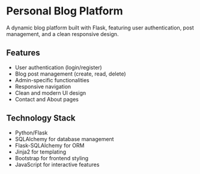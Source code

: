 # Personal Blog Platform

A dynamic blog platform built with Flask, featuring user authentication, post management, and a clean responsive design.

## Features

- User authentication (login/register)
- Blog post management (create, read, delete)
- Admin-specific functionalities
- Responsive navigation
- Clean and modern UI design
- Contact and About pages

## Technology Stack

- Python/Flask
- SQLAlchemy for database management
- Flask-SQLAlchemy for ORM
- Jinja2 for templating
- Bootstrap for frontend styling
- JavaScript for interactive features

